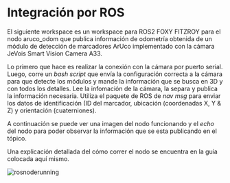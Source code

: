 # Integración por ROS

El siguiente workspace es un workspace para ROS2 FOXY FITZROY para el nodo aruco_odom que publica información de odometría obtenida de un módulo de detección de marcadores ArUco implementado con la cámara JeVois Smart Vision Camera A33. 

Lo primero que hace es realizar la conexión con la cámara por puerto serial. Luego, corre un *bash script* que envía la configuración correcta a la cámara para que detecte los módulos y mande la información que se busca en 3D y con todos los detalles. Lee la infomación de la cámara, la separa y publica la información necesaria. Utiliza el paquete de ROS de *nav msg* para enviar los datos de identificación (ID del marcador, ubicación (coordenadas X, Y & Z) y orientación (cuaterniones).

A continuación se puede ver una imagen del nodo funcionando y el *echo* del nodo para poder observar la información que se esta publicando en el tópico. 

Una explicación detallada del cómo correr el nodo se encuentra en la guía colocada aquí mismo. 

![rosnoderunning](https://user-images.githubusercontent.com/69053381/204115306-0e377f27-512a-4b73-b8f0-3635b9f45c3f.png)
